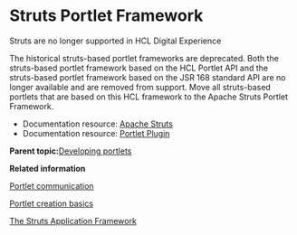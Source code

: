 # Struts Portlet Framework

Struts are no longer supported in HCL Digital Experience

The historical struts-based portlet frameworks are deprecated. Both the struts-based portlet framework based on the HCL Portlet API and the struts-based portlet framework based on the JSR 168 standard API are no longer available and are removed from support. Move all struts-based portlets that are based on this HCL framework to the Apache Struts Portlet Framework.

-   Documentation resource: [Apache Struts](http://struts.apache.org/)
-   Documentation resource: [Portlet Plugin](https://struts.apache.org/docs/portlet-plugin.html)

**Parent topic:**[Developing portlets](../dev-portlet/wpsdev.md)

**Related information**  


[Portlet communication](../dev-portlet/pltcom_ptlt_com.md)

[Portlet creation basics](../dev-portlet/wpswrplt.md)

[The Struts Application Framework](https://struts.apache.org)

